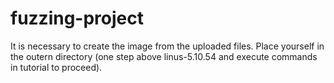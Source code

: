 # fuzzing-project
It is necessary to create the image from the uploaded files. Place yourself in the outern directory (one step above linus-5.10.54 and execute commands in tutorial to proceed).
